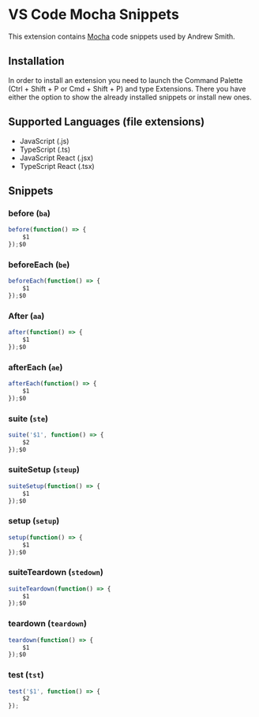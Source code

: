 # VS Code Mocha Snippets

This extension contains [Mocha](https://mochajs.org/) code snippets used by Andrew Smith.

## Installation

In order to install an extension you need to launch the Command Palette (Ctrl + Shift + P or Cmd + Shift + P) and type Extensions.
There you have either the option to show the already installed snippets or install new ones.

## Supported Languages (file extensions)

* JavaScript (.js)
* TypeScript (.ts)
* JavaScript React (.jsx)
* TypeScript React (.tsx)

## Snippets

### before (`ba`)
```javascript
before(function() => {
	$1
});$0
```
### beforeEach (`be`)
```javascript
beforeEach(function() => {
	$1
});$0
```
### After (`aa`)
```javascript
after(function() => {
	$1
});$0
```
### afterEach (`ae`)
```javascript
afterEach(function() => {
	$1
});$0
```
### suite (`ste`)
```javascript
suite('$1', function() => {
	$2
});$0
```
### suiteSetup (`steup`)
```javascript
suiteSetup(function() => {
	$1
});$0
```
### setup (`setup`)
```javascript
setup(function() => {
	$1
});$0
```
### suiteTeardown (`stedown`)
```javascript
suiteTeardown(function() => {
	$1
});$0
```
### teardown (`teardown`)
```javascript
teardown(function() => {
	$1
});$0
```
### test (`tst`)
```javascript
test('$1', function() => {
	$2
});
```

